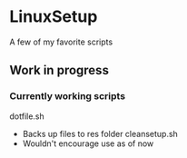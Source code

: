# LinuxSetup

A few of my favorite scripts

## Work in progress
### Currently working scripts
dotfile.sh
- Backs up files to res folder
cleansetup.sh
- Wouldn't encourage use as of now

